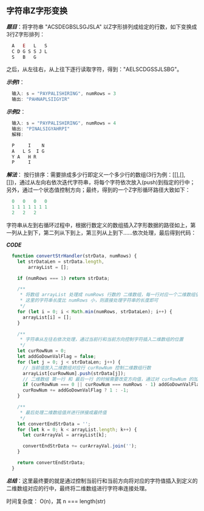 ## 字符串Z字形变换

***题目***：将字符串 "ACSDEGBSLSGJSLA" 以Z字形排列成给定的行数，如下变换成3行Z字形排列：
``` javascript
  A   E   L   S
  C D G S S J L
  S   B   G
```
之后，从左往右，从上往下逐行读取字符，得到："AELSCDGSSJLSBG"。

***示例1***：
``` javascript
  输入: s = "PAYPALISHIRING", numRows = 3
  输出: "PAHNAPLSIIGYIR"
```
***示例2***：
``` javascript
  输入: s = "PAYPALISHIRING", numRows = 4
  输出: "PINALSIGYAHRPI"
  解释:

  P     I    N
  A   L S  I G
  Y A   H R
  P     I
```

***解法***：
按行排序：需要排成多少行即定义一个多少行的数组(3行为例：[[],[],[]])，通过从左向右依次迭代字符串，将每个字符依次放入(push)到指定的行中；另外，通过一个状态值控制方向；最终，得到的一个Z字形循环路径大致如下：
``` javascript
  0   0   0   0   
  1 1 1 1 1 1 1
  2   2   2
```
字符串从左到右循环过程中，根据行数定义的数组插入Z字形数据的路径如上，第一列从上到下，第二列从下到上，第三列从上到下……依次处理，最后得到代码：

***CODE***
``` javascript
  function convertStrHandler(strData, numRows) {
    let strDataLen = strData.length,
        arrayList = [];

    if (numRows === 1) return strData;

    /**
     * 将数组 arrayList 处理成 numRows 行数的 二维数组，每一行对应一个二维数组值
     * 这里的字符串长度比 numRows 小，则直接处理字符串的长度即可
     */
    for (let i = 0; i < Math.min(numRows, strDataLen); i++) {
      arrayList[i] = [];
    }

    /**
     * 字符串从左往右依次处理，通过当前行和当前方向控制字符插入二维数组的位置
     */
    let curRowNum = 0;
    let addGoDownValFlag = false;
    for (let j = 0; j < strDataLen; j++) {
      // 当前值放入二维数组对应行 curRowNum 控制二维数组行数
      arrayList[curRowNum].push(strData[j]);
      // 二维数组 第一行 和 最后一行 的时候需要改变方向值，通过对 curRowNum 的加减 1 控制二维数组从上到下还是从下到上(从前向后循环还是从后向前)
      if (curRowNum === 0 || curRowNum === numRows - 1) addGoDownValFlag = !addGoDownValFlag;
      curRowNum += addGoDownValFlag ? 1 : -1;
    }

    /**
     * 最后处理二维数组值并进行拼接成最终值
     */
    let convertEndStrData = '';
    for (let k = 0; k < arrayList.length; k++) {
      let curArrayVal = arrayList[k];

      convertEndStrData += curArrayVal.join('');
    }

    return convertEndStrData;
  }
```

***总结***：这里最终要的就是通过控制当前行和当前方向将对应的字符值插入到定义的二维数组对应的行中，最终将二维数组进行字符串连接处理。

时间复杂度： O(n)，其 n === length(str)
